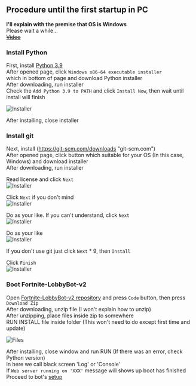 ## Procedure until the first startup in PC
**I'll explain with the premise that OS is Windows**  
Please wait a while...  
~~[Video]()~~  

### Install Python
First, install [Python 3.9](https://www.python.org/downloads/release/python-3913 "python.org")  
After opened page, click `Windows x86-64 executable installer`  
which in bottom of page and download Python installer  
After downloading, run installer  
Check the `Add Python 3.9 to PATH` and click `Install Now`, then wait until install will finish  

![Installer](https://user-images.githubusercontent.com/53356872/103261052-5527af00-49e3-11eb-8657-73d7dfd064d5.png)  

After installing, close installer 

### Install git
Next, install (https://git-scm.com/downloads "git-scm.com")  
After opened page, click button which suitable for your OS (In this case, Windows) and download installer  
After downloading, run installer  

Read license and click `Next`  
![Installer](https://user-images.githubusercontent.com/53356872/104095053-185b9200-52d8-11eb-8f8b-3ca7b1c6e39e.png)  

Click `Next` if you don't mind  
![Installer](https://user-images.githubusercontent.com/53356872/104095103-5d7fc400-52d8-11eb-90e1-f00b5c378b7b.png)  

Do as your like. If you can't understand, click `Next`  
![Installer](https://user-images.githubusercontent.com/53356872/104095141-94ee7080-52d8-11eb-89a8-1514b0c9b48f.png)  

Do as your like  
![Installer](https://user-images.githubusercontent.com/53356872/104095174-b51e2f80-52d8-11eb-98d0-8fc062e133b2.png)  

If you don't use git just click `Next` * 9, then `Install`

Click `Finish`  
![Installer](https://user-images.githubusercontent.com/53356872/104095506-86a15400-52da-11eb-8545-8a089c29a714.png)  

### Boot Fortnite-LobbyBot-v2
Open [Fortnite-LobbyBot-v2 repository](https://github.com/gomashio1596/Fortnite-LobbyBot-v2 "github.com") and press `Code` button, then press `Download Zip`  
After downloading, unzip file (I won't explain how to unzip)  
After unzipping, place files inside zip to somewhere  
RUN INSTALL file inside folder (This won't need to do except first time and update)  

![Files](https://user-images.githubusercontent.com/53356872/104012669-91cd8480-51f3-11eb-9ae6-8dba0e75b927.png)  

After installing, close window and run RUN (If there was an error, check Python version)  
In here we call black screen 'Log' or 'Console'  
If `Web server running on 'XXX'` message will shows up boot has finished  
Proceed to bot's [setup](setup.md#Procedure-to-setup "setup.md")  
